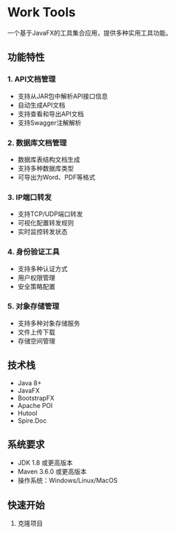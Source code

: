 # Work Tools

一个基于JavaFX的工具集合应用，提供多种实用工具功能。

## 功能特性

### 1. API文档管理
- 支持从JAR包中解析API接口信息
- 自动生成API文档
- 支持查看和导出API文档
- 支持Swagger注解解析

### 2. 数据库文档管理
- 数据库表结构文档生成
- 支持多种数据库类型
- 可导出为Word、PDF等格式

### 3. IP端口转发
- 支持TCP/UDP端口转发
- 可视化配置转发规则
- 实时监控转发状态

### 4. 身份验证工具
- 支持多种认证方式
- 用户权限管理
- 安全策略配置

### 5. 对象存储管理
- 支持多种对象存储服务
- 文件上传下载
- 存储空间管理

## 技术栈

- Java 8+
- JavaFX
- BootstrapFX
- Apache POI
- Hutool
- Spire.Doc

## 系统要求

- JDK 1.8 或更高版本
- Maven 3.6.0 或更高版本
- 操作系统：Windows/Linux/MacOS

## 快速开始

1. 克隆项目 